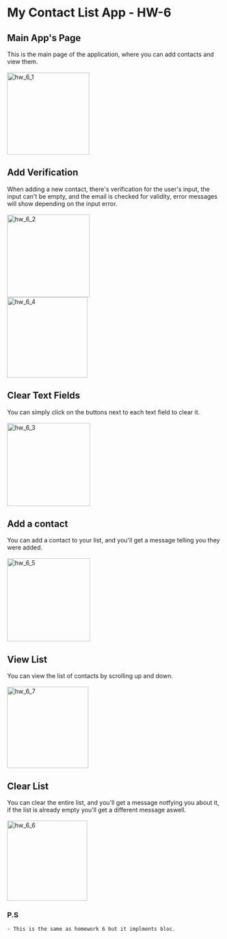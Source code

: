 # My Contact List App - HW-6

## Main App's Page
This is the main page of the application, where you can add contacts and view them.
<br>
<br>
<img width="192" alt="hw_6_1" src="https://github.com/hmody360/HW-6/assets/98014312/35387c34-4d52-4066-a9ef-14de57c716e7">

## Add Verification
When adding a new contact, there's verification for the user's input, the input can't be empty, and the email is checked for validity, error messages will show depending on the input error.
<br>
<br>
<img width="193" alt="hw_6_2" src="https://github.com/hmody360/HW-6/assets/98014312/157094d1-b335-4842-8673-e4be006b0a95">
<br>
<img width="188" alt="hw_6_4" src="https://github.com/hmody360/HW-6/assets/98014312/b737dde2-0e28-4d24-afeb-4419fe88a49b">

## Clear Text Fields
You can simply click on the buttons next to each text field to clear it.
<br>
<br>
<img width="194" alt="hw_6_3" src="https://github.com/hmody360/HW-6/assets/98014312/a83679ec-7cdc-4b37-b509-a7fcc8f948c6">

## Add a contact
You can add a contact to your list, and you'll get a message telling you they were added.
<br>
<br>
<img width="194" alt="hw_6_5" src="https://github.com/hmody360/HW-6/assets/98014312/a3ef9330-9673-47c8-aff8-85a9ec5a750f">

## View List
You can view the list of contacts by scrolling up and down.
<br>
<br>
<img width="190" alt="hw_6_7" src="https://github.com/hmody360/HW-6/assets/98014312/6311ec31-265b-48e2-ba6a-464f629ea57d">

## Clear List
You can clear the entire list, and you'll get a message notfying you about it, if the list is already empty you'll get a different message aswell.
<br>
<br>
<img width="187" alt="hw_6_6" src="https://github.com/hmody360/HW-6/assets/98014312/c613250d-7004-4e36-a3dc-33308234b761">



### P.S

    - This is the same as homework 6 but it implments bloc.